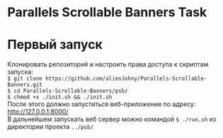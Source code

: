 # Parallels Scrollable Banners Task

# Первый запуск
Клонировать репозиторий и настроить права доступа к скриптам запуска: <br />
`$ git clone https://github.com/alienJohny/Parallels-Scrollable-Banners.git`
<br />
`$ cd Parallels-Scrollable-Banners/psb/`
<br />
`$ chmod +x ./init.sh && ./init.sh`
<br />
После этого должно запуститься веб-приложение по адресу: http://127.0.0.1:8000/ 
<br />
В дальнейшем запускать веб сервер можно командой `$ ./run.sh` из директории проекта `../psb/`
<br />
